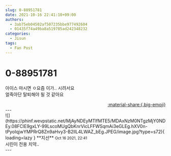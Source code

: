 ```yaml
---
slug: 0-88951781
date: 2021-10-16 22:41:10+09:00
authors:
  - 3ab75eb04502af507235bbe977492604
  - 01435f74a49ba8a519705ad242348232
categories:
  - Jisun
tags:
  - Fan Post
---
```


# 0-88951781

<div class="post-container" markdown="1">
<div class="content-container md-sidebar__scrollwrap" markdown="1">

아이스 마시면 ㅇ요즘 이가.. 시려서요<br>얼죽아단 탈퇴해야 될 것 같아요

</div>
</div>

<div style="text-align: right;" markdown="1">
<a href="https://weverse.io/fromis9/fanpost/0-88951781" style="text-align: right;">:material-share:{.big-emoji}</a>
</div>
---

<div class="comments-container md-sidebar__scrollwrap" markdown="1">
<div class="comment" markdown="1">
<div class='id-container' markdown="1">
![](https://phinf.wevpstatic.net/MjAyNDEyMTlfMTE5/MDAxNzM0NTgzMjY0NDEy.08FClE9gxLY-99LscoMUgQbKnrVicLFFWSqmAi3eGLEg.hXV0n-tPyoIqjwYMPRrQ8Zn9aHvy3-B2llL4LWAZ_bEg.JPEG/image.jpg?type=s72){ loading=lazy }
**<span class="artist">지선</span>** <small>Oct 16 2021, 22:41</small><br>
</div>
<div class='comment-body' markdown="1">
시린이 전용 치약..
</div>
</div>
</div>
---
